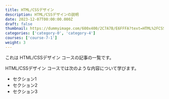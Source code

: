 ```yaml
---
title: HTML/CSSデザイン
description: HTML/CSSデザインの説明
date: 2023-12-07T00:00:00.000Z
draft: false
thumbnail: https://dummyimage.com/600x400/2C7A7B/E6FFFA?text=HTML%2FCSS%E3%83%87%E3%82%B6%E3%82%A4%E3%83%B3
categories: ['category-0', 'category-4']
courses: ['course-7-1']
weight: 3
---
```


これは HTML/CSSデザイン コースの記事の一覧です。

  HTML/CSSデザイン コースでは次のような内容について学びます。

  - セクション1
  - セクション2
  - セクション3